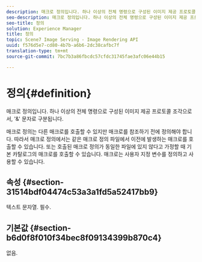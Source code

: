 ```yaml
---
description: 매크로 정의입니다. 하나 이상의 전체 명령으로 구성된 이미지 제공 프로토콜 조각으로서, '&' 문자로 구분됩니다.
seo-description: 매크로 정의입니다. 하나 이상의 전체 명령으로 구성된 이미지 제공 프로토콜 조각으로서, '&' 문자로 구분됩니다.
seo-title: 정의
solution: Experience Manager
title: 정의
topic: Scene7 Image Serving - Image Rendering API
uuid: f576d5e7-cd80-4b7b-a6b6-2dc38cafbc7f
translation-type: tm+mt
source-git-commit: 7bc7b3a86fbcdc57cfdc31745fae3afc06e44b15

---
```



# 정의{#definition}

매크로 정의입니다. 하나 이상의 전체 명령으로 구성된 이미지 제공 프로토콜 조각으로서, &#39;&amp;&#39; 문자로 구분됩니다.

매크로 정의는 다른 매크로를 호출할 수 있지만 매크로를 참조하기 전에 정의해야 합니다. 따라서 매크로 정의에서는 같은 매크로 정의 파일에서 이전에 발생하는 매크로를 호출할 수 있습니다. 또는 호출된 매크로 정의가 동일한 파일에 있지 않다고 가정할 때 기본 카탈로그의 매크로를 호출할 수 있습니다. 매크로는 사용자 지정 변수를 정의하고 사용할 수 있습니다.

## 속성 {#section-31514bdf04474c53a3a1fd5a52417bb9}

텍스트 문자열. 필수.

## 기본값 {#section-b6d0f8f010f34bec8f09134399b870c4}

없음.
